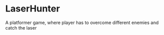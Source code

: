 # LaserHunter
A platformer game, where player has to overcome different enemies and catch the laser
